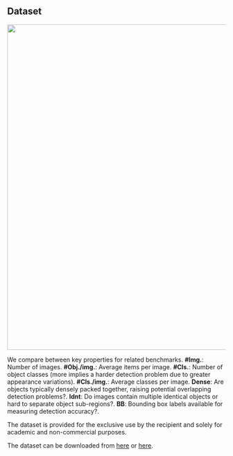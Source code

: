 ## Dataset

<img src="https://raw.githubusercontent.com/eg4000/SKU110K_CVPR19/master/figures/benchmarks_comparison.jpg" width="750">

We compare between key properties for related benchmarks. **#Img.**: Number of images. **#Obj./img.**: Average items per image. **#Cls.**: Number of object classes (more implies a harder detection problem due to greater appearance variations). **#Cls./img.**: Average classes per image. **Dense**: Are objects typically densely packed together, raising potential overlapping detection problems?. **Idnt**: Do images contain multiple identical objects or hard to separate object sub-regions?. **BB**: Bounding box labels available for measuring detection accuracy?.

The dataset is provided for the exclusive use by the recipient and solely for academic and non-commercial purposes. 

The dataset can be downloaded from <a href="http://trax-geometry.s3.amazonaws.com/cvpr_challenge/SKU110K_fixed.tar.gz"> here</a> or <a href="https://drive.google.com/file/d/1iq93lCdhaPUN0fWbLieMtzfB1850pKwd">here</a>.